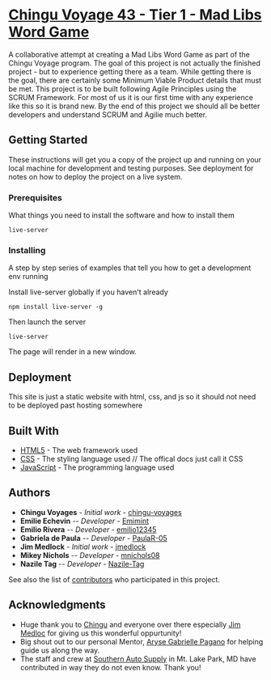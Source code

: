 # [Chingu Voyage 43 - Tier 1 - Mad Libs Word Game](https://github.com/chingu-voyages/v43-tier1-team-09)

A collaborative attempt at creating a Mad Libs Word Game as part of the Chingu Voyage program. The goal of this project is not actually the finished project - but to experience getting there as a team. While getting there is the goal, there are certainly some Minimum Viable Product details that must be met. This project is to be built following Agile Principles using the SCRUM Framework. For most of us it is our first time with any experience like this so it is brand new. By the end of this project we should all be better developers and understand SCRUM and Agilie much better.

## Getting Started

These instructions will get you a copy of the project up and running on your local machine for development and testing purposes. See deployment for notes on how to deploy the project on a live system.

### Prerequisites

What things you need to install the software and how to install them

```
live-server
```

### Installing

A step by step series of examples that tell you how to get a development env running

Install live-server globally if you haven't already

```
npm install live-server -g
```

Then launch the server

```
live-server
```

The page will render in a new window.

## Deployment

This site is just a static website with html, css, and js so it should not need to be deployed past hosting somewhere

## Built With

* [HTML5](https://developer.mozilla.org/en-US/docs/Glossary/HTML5) - The web framework used
* [CSS](https://developer.mozilla.org/en-US/docs/Glossary/css) - The styling language used // The offical docs just call it CSS
* [JavaScript](https://developer.mozilla.org/en-US/docs/Web/JavaScript) - The programming language used

## Authors

* **Chingu Voyages** - *Initial work* - [chingu-voyages](https://github.com/chingu-voyages)
* **Emilie Echevin** -- *Developer* - [Emimint](https://github.com/Emimint)
* **Emilio Rivera** -- *Developer* - [emilio12345](https://github.com/emilio12345) 
* **Gabriela de Paula** -- *Developer* - [PaulaR-05](https://github.com/PaulaR-05) 
* **Jim Medlock** - *Initial work* - [jmedlock](https://github.com/jdmedlock)
* **Mikey Nichols** -- *Developer* - [mnichols08](https://github.com/mnichols08)
* **Nazile Tag** -- *Developer* - [Nazile-Tag](https://github.com/Nazile-Tag) 

See also the list of [contributors](/CONTRIBUTORS.md) who participated in this project. 

## Acknowledgments

* Huge thank you to [Chingu](https://www.chingu.io/) and everyone over there especially [Jim Medloc](https://github.com/jdmedlock) for giving us this wonderful oppurtunity! 
* Big shout out to our personal Mentor,  [Aryse Gabrielle Pagano](https://github.com/medic1111) for helping guide us along the way.
* The staff and crew at [Southern Auto Supply](https://www.napaonline.com/en/md/oakland/store/804877) in Mt. Lake Park, MD have contributed in way they do not even know. Thank you!